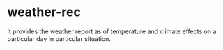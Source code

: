 # weather-rec
It provides the weather report as of temperature and climate effects on a particular day in particular situation.
